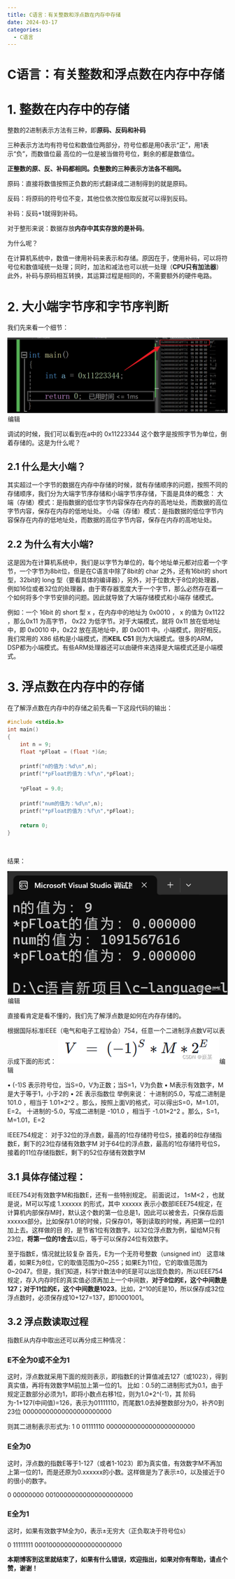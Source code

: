```yaml
---
title: C语言：有关整数和浮点数在内存中存储
date: 2024-03-17
categories:
  - C语言
---
```

# C语言：有关整数和浮点数在内存中存储

# 1. 整数在内存中的存储

整数的2进制表⽰⽅法有三种，即**原码、反码和补码**

三种表⽰⽅法均有符号位和数值位两部分，符号位都是⽤0表⽰“正”，⽤1表⽰“负”，⽽数值位最
 ⾼位的⼀位是被当做符号位，剩余的都是数值位。

**正整数的原、反、补码都相同。负整数的三种表⽰⽅法各不相同。**

原码：直接将数值按照正负数的形式翻译成⼆进制得到的就是原码。

反码：将原码的符号位不变，其他位依次按位取反就可以得到反码。

补码：反码+1就得到补码。

对于整形来说：数据存放**内存中其实存放的是补码**。

为什么呢？

在计算机系统中，数值⼀律⽤补码来表⽰和存储。原因在于，使⽤补码，可以将符号位和数值域统⼀处理；同时，加法和减法也可以统⼀处理（**CPU只有加法器**）此外，补码与原码相互转换，其运算过程是相同的，不需要额外的硬件电路。


# 2. ⼤⼩端字节序和字节序判断

我们先来看一个细节：

![img](https://raw.githubusercontent.com/QinMou000/pic/main/9ec13d9b6b258a82b2887e341d5d431d.png)![点击并拖拽以移动](data:image/gif;base64,R0lGODlhAQABAPABAP///wAAACH5BAEKAAAALAAAAAABAAEAAAICRAEAOw==)编辑

调试的时候，我们可以看到在a中的 0x11223344 这个数字是按照字节为单位，倒着存储的。这是为什么呢？

## 2.1 什么是大小端？

其实超过⼀个字节的数据在内存中存储的时候，就有存储顺序的问题，按照不同的存储顺序，我们分为⼤端字节序存储和⼩端字节序存储，下⾯是具体的概念：
 ⼤端（存储）模式：是指数据的低位字节内容保存在内存的⾼地址处，⽽数据的⾼位字节内容，保存在内存的低地址处。
 ⼩端（存储）模式：是指数据的低位字节内容保存在内存的低地址处，⽽数据的⾼位字节内容，保存在内存的⾼地址处。

## 2.2 为什么有⼤⼩端?

这是因为在计算机系统中，我们是以字节为单位的，每个地址单元都对应着⼀个字节，⼀个字节为8bit位，但是在C语⾔中除了8bit的 char 之外，还有16bit的 short 型，32bit的 long 型（要看具体的编译器），另外，对于位数⼤于8位的处理器，例如16位或者32位的处理器，由于寄存器宽度⼤于⼀个字节，那么必然存在着⼀个如何将多个字节安排的问题。因此就导致了⼤端存储模式和⼩端存
 储模式。

例如：⼀个 16bit 的 short 型 x ，在内存中的地址为 0x0010 ， x 的值为 0x1122 ，那么0x11 为⾼字节， 0x22 为低字节。对于⼤端模式，就将 0x11 放在低地址中，即 0x0010 中，0x22 放在⾼地址中，即 0x0011 中。⼩端模式，刚好相反。我们常⽤的 X86 结构是⼩端模式，⽽**KEIL C51** 则为⼤端模式。很多的ARM，DSP都为⼩端模式。有些ARM处理器还可以由硬件来选择是⼤端模式还是⼩端模式。

# 3. 浮点数在内存中的存储

在了解浮点数在内存中的存储之前先看一下这段代码的输出：

```cpp
#include <stdio.h>
int main()
{
    int n = 9;
    float *pFloat = (float *)&n;

    printf("n的值为：%d\n",n);
    printf("*pFloat的值为：%f\n",*pFloat);

    *pFloat = 9.0;

    printf("num的值为：%d\n",n);
    printf("*pFloat的值为：%f\n",*pFloat);

    return 0;
}
```

![点击并拖拽以移动](data:image/gif;base64,R0lGODlhAQABAPABAP///wAAACH5BAEKAAAALAAAAAABAAEAAAICRAEAOw==)

结果： 

![img](https://raw.githubusercontent.com/QinMou000/pic/main/cb117f7a454ca0ba1e7902d548fa65bd.png)![点击并拖拽以移动](data:image/gif;base64,R0lGODlhAQABAPABAP///wAAACH5BAEKAAAALAAAAAABAAEAAAICRAEAOw==)编辑

 直接看肯定是看不懂的，我们先了解浮点数是如何在内存存储的。

根据国际标准IEEE（电⽓和电⼦⼯程协会）754，任意⼀个⼆进制浮点数V可以表⽰成下⾯的形式：
 ![img](https://raw.githubusercontent.com/QinMou000/pic/main/01590aade7ae7421107b66f88a663465.png)![点击并拖拽以移动](data:image/gif;base64,R0lGODlhAQABAPABAP///wAAACH5BAEKAAAALAAAAAABAAEAAAICRAEAOw==)​编辑

• (-1)S 表⽰符号位，当S=0，V为正数；当S=1，V为负数
 • M表⽰有效数字，M是⼤于等于1，⼩于2的
 • 2E 表⽰指数位
 举例来说：
 ⼗进制的5.0，写成⼆进制是 101.0 ，相当于 1.01×2^2 。那么，按照上⾯V的格式，可以得出S=0，M=1.01，E=2。
 ⼗进制的-5.0，写成⼆进制是 -101.0 ，相当于 -1.01×2^2 。那么，S=1，M=1.01，E=2

IEEE754规定：
 对于32位的浮点数，最⾼的1位存储符号位S，接着的8位存储指数E，剩下的23位存储有效数字M
 对于64位的浮点数，最⾼的1位存储符号位S，接着的11位存储指数E，剩下的52位存储有效数字M

## 3.1 具体存储过程：

IEEE754对有效数字M和指数E，还有⼀些特别规定。
 前⾯说过， 1≤M<2 ，也就是说，M可以写成 1.xxxxxx 的形式，其中 xxxxxx 表⽰⼩数部IEEE754规定，在计算机内部保存M时，默认这个数的第⼀位总是1，因此可以被舍去，只保存后⾯xxxxxx部分。⽐如保存1.01的时候，只保存01，等到读取的时候，再把第⼀位的1加上去。这样做的⽬
 的，是节省1位有效数字。以32位浮点数为例，留给M只有23位，**将第⼀位的1舍去**以后，等于可以保存24位有效数字。

⾄于指数E，情况就⽐较复杂
 ⾸先，E为⼀个⽆符号整数（unsigned int）
 这意味着，如果E为8位，它的取值范围为0~255；如果E为11位，它的取值范围为0~2047。但是，我们知道，科学计数法中的E是可以出现负数的，所以IEEE754规定，存⼊内存时E的真实值必须再加上⼀个中间数，**对于8位的E，这个中间数是127；对于11位的E，这个中间数是1023**。⽐如，2^10的E是10，所以保存成32位浮点数时，必须保存成10+127=137，即10001001。

## 3.2 浮点数读取过程

指数E从内存中取出还可以再分成三种情况：

### E不全为0或不全为1

这时，浮点数就采⽤下⾯的规则表⽰，即指数E的计算值减去127（或1023），得到真实值，再将有效数字M前加上第⼀位的1。
 ⽐如：0.5的⼆进制形式为0.1，由于规定正数部分必须为1，即将⼩数点右移1位，则为1.0*2^(-1)，其
 阶码为-1+127(中间值)=126，表⽰为01111110，⽽尾数1.0去掉整数部分为0，补⻬0到23位
 00000000000000000000000

则其⼆进制表⽰形式为:
 1 0 01111110 00000000000000000000000

### E全为0

这时，浮点数的指数E等于1-127（或者1-1023）即为真实值，有效数字M不再加上第⼀位的1，⽽是还原为0.xxxxxx的⼩数。这样做是为了表⽰±0，以及接近于0的很⼩的数字。

0 00000000 00100000000000000000000

### E全为1

这时，如果有效数字M全为0，表⽰±⽆穷⼤（正负取决于符号位s）

0 11111111 00010000000000000000000

**本期博客到这里就结束了，如果有什么错误，欢迎指出，如果对你有帮助，请点个赞，谢谢！**